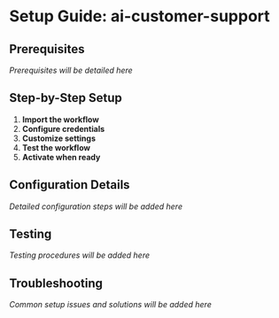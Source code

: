 # Setup Guide: ai-customer-support

## Prerequisites

*Prerequisites will be detailed here*

## Step-by-Step Setup

1. **Import the workflow**
2. **Configure credentials**
3. **Customize settings**
4. **Test the workflow**
5. **Activate when ready**

## Configuration Details

*Detailed configuration steps will be added here*

## Testing

*Testing procedures will be added here*

## Troubleshooting

*Common setup issues and solutions will be added here*
